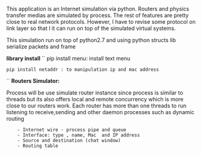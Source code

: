 This application is an Internet simulation via python. Routers and physics transfer medias are simulated by process.
The rest of features are pretty close to real network protocols. However, I have to revise some protocol on link layer
so that I it can run on top of the simulated virtual systems.

This simulation run on top of python2.7 and using python structs lib serialize packets and frame


**library install**
``
    pip install menu: install text menu
    
    pip install netaddr : to manipulation ip and mac address
``
**Routers Simulator:**

Process will be use simulate router instance since process is similar to threads but its also offers local and remote concurrency
which is more close to our routers work.
Each router has more than one threads to run listening to receive,sending and other daemon processes such as dynamic routing 
`````
    - Internet wire - process pipe and queue
    - Interface: type , name, Mac  and IP address
    - Source and destination (chat window)
    - Routing table
`````
